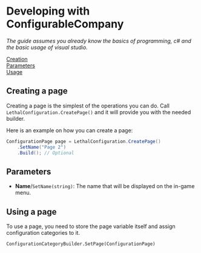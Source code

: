 # Developing with ConfigurableCompany

_The guide assumes you already know the basics of programming, c# and the basic usage of visual studio._

[Creation](##Creating-a-category)  
[Parameters](##Parameters)  
[Usage](##Using-a-category)

## Creating a page

Creating a page is the simplest of the operations you can do. Call `LethalConfiguration.CreatePage()` and it will provide you with the needed builder.

Here is an example on how you can create a page:

```csharp
ConfigurationPage page = LethalConfiguration.CreatePage()
    .SetName("Page 2")
    .Build(); // Optional
```

## Parameters

-   **Name**/`SetName(string)`: The name that will be displayed on the in-game menu.

## Using a page

To use a page, you need to store the page variable itself and assign configuration categories to it.

`ConfigurationCategoryBuilder.SetPage(ConfigurationPage)`

